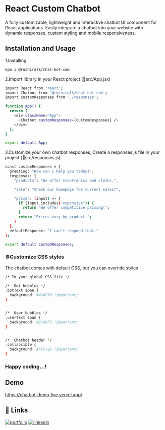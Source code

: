 
# React Custom Chatbot

A fully customizable, lightweight and interactive chatbot UI component for React applications. Easily integrate a chatbot into your website with dynamic responses, custom styling and mobile responsiveness.


## Installation and Usage

1.Installing

```bash
npm i @ruchiralk/chat-bot-com

```

2.Import library in your React project (📂src/App.jsx)

```bash
import React from 'react';
import Chatbot from '@ruchiralk/chat-bot-com';
import customResponses from './responses';

function App() {
  return (
    <div className="App">
      <Chatbot customResponses={customResponses} />
    </div>
  );
}

export default App;

```

3.Customize your own chatbot responses,
Create a responses.js file in your project (📂src/responses.js)

```bash
const customResponses = {
  greeting: "How can I help you today!",
  responses: {
    "products": "We offer electronics and cloths.",

    "sale": "Check our homepage for current sales!",

    "price": (input) => {
      if (input.includes("expensive")) {
        return "We offer competitive pricing!";
      }
      return "Prices vary by product.";
    }
  },
  defaultResponse: "I can't respond that."
};

export default customResponses;

```

### ⚙️Customize CSS styles
The chatbot comes with default CSS, but you can override styles

```bash
/* In your global CSS file */

/*  Bot bubbles */
.botText span {
  background: #4CAF50 !important; 
}


/*  User bubbles */
.userText span {
  background: #2196F3 !important; 
}


/*  Chatbot header */
.collapsible {
  background: #FF5722 !important; 
}

```

### Happy coding...!
## Demo

https://chatbot-demo-live.vercel.app/


## 🔗 Links
[![portfolio](https://img.shields.io/badge/my_portfolio-000?style=for-the-badge&logo=ko-fi&logoColor=white)](https://www.ruchiralk.me/)
[![linkedin](https://img.shields.io/badge/linkedin-0A66C2?style=for-the-badge&logo=linkedin&logoColor=white)](https://www.linkedin.com/in/ruchira-kaluarachchi/)


